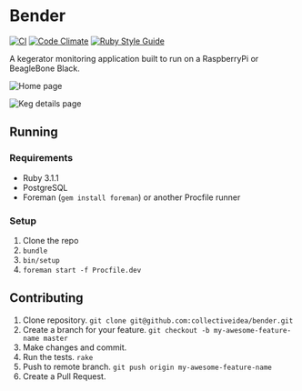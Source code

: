 # Bender

[![CI](https://github.com/collectiveidea/bender/actions/workflows/ci.yml/badge.svg)](https://github.com/collectiveidea/bender/actions/workflows/ci.yml)
[![Code Climate](https://codeclimate.com/github/collectiveidea/bender.png)](https://codeclimate.com/github/collectiveidea/bender)
[![Ruby Style Guide](https://img.shields.io/badge/code_style-standard-brightgreen.svg)](https://github.com/testdouble/standard)

A kegerator monitoring application built to run on a RaspberryPi or BeagleBone Black.

![Home page](http://i.imgur.com/wBebZEB.png)

![Keg details page](http://i.imgur.com/oMi5kKF.png)

## Running

### Requirements

* Ruby 3.1.1
* PostgreSQL
* Foreman (`gem install foreman`) or another Procfile runner

### Setup

1. Clone the repo
2. `bundle`
3. `bin/setup`
6. `foreman start -f Procfile.dev`

## Contributing

1. Clone repository. `git clone git@github.com:collectiveidea/bender.git`
2. Create a branch for your feature. `git checkout -b my-awesome-feature-name master`
3. Make changes and commit.
4. Run the tests. `rake`
5. Push to remote branch. `git push origin my-awesome-feature-name`
6. Create a Pull Request.